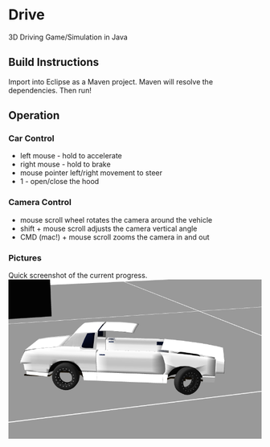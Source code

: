 # Drive
3D Driving Game/Simulation in Java
## Build Instructions
Import into Eclipse as a Maven project.  Maven will resolve the dependencies.  Then run!
## Operation
### Car Control
* left mouse - hold to accelerate
* right mouse - hold to brake
* mouse pointer left/right movement to steer
* 1 - open/close the hood
### Camera Control
* mouse scroll wheel rotates the camera around the vehicle
* shift + mouse scroll adjusts the camera vertical angle
* CMD (mac!) + mouse scroll zooms the camera in and out
### Pictures
Quick screenshot of the current progress.
![Alt text](/documentation/img/pic1.png)
